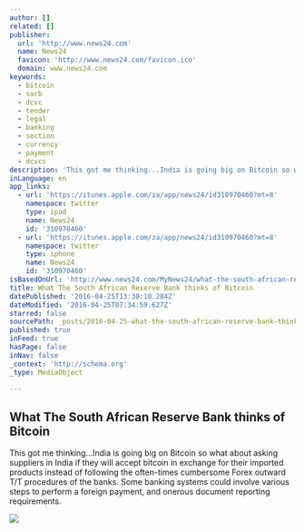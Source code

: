 ```yaml
---
author: []
related: []
publisher:
  url: 'http://www.news24.com'
  name: News24
  favicon: 'http://www.news24.com/favicon.ico'
  domain: www.news24.com
keywords:
  - bitcoin
  - sarb
  - dcvc
  - tender
  - legal
  - banking
  - section
  - currency
  - payment
  - dcvcs
description: 'This got me thinking...India is going big on Bitcoin so what about asking suppliers in India if they will accept bitcoin in exchange for their imported products instead of following the often-times cumbersome Forex outward T/T procedures of the banks. Some banking systems could involve various steps to perform a foreign payment, and onerous document reporting requirements.'
inLanguage: en
app_links:
  - url: 'https://itunes.apple.com/za/app/news24/id310970460?mt=8'
    namespace: twitter
    type: ipad
    name: News24
    id: '310970460'
  - url: 'https://itunes.apple.com/za/app/news24/id310970460?mt=8'
    namespace: twitter
    type: iphone
    name: News24
    id: '310970460'
isBasedOnUrl: 'http://www.news24.com/MyNews24/what-the-south-african-reserve-bank-thinks-of-bitcoin-20160425'
title: What The South African Reserve Bank thinks of Bitcoin
datePublished: '2016-04-25T13:30:10.284Z'
dateModified: '2016-04-25T07:34:59.627Z'
starred: false
sourcePath: _posts/2016-04-25-what-the-south-african-reserve-bank-thinks-of-bitcoin.md
published: true
inFeed: true
hasPage: false
inNav: false
_context: 'http://schema.org'
_type: MediaObject

---
```

<article style=""><h1>What The South African Reserve Bank thinks of Bitcoin</h1><p>This got me thinking...India is going big on Bitcoin so what about asking suppliers in India if they will accept bitcoin in exchange for their imported products instead of following the often-times cumbersome Forex outward T/T procedures of the banks. Some banking systems could involve various steps to perform a foreign payment, and onerous document reporting requirements.</p><img src="http://graph.facebook.com/10227041841/picture" /></article>